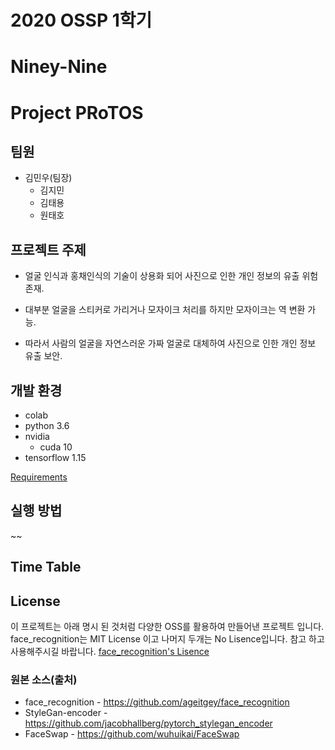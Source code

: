 # 2020 OSSP 1학기

# Niney-Nine

# Project PRoTOS

## 팀원

* 김민우(팀장)
  * 김지민
  * 김태용
  * 원태호

## 프로젝트 주제
- 얼굴 인식과 홍채인식의 기술이 상용화 되어 사진으로 인한 개인 정보의 유출 위험 존재.
- 대부분 얼굴을 스티커로 가리거나 모자이크 처리를 하지만 모자이크는 역 변환 가능.

- 따라서 사람의 얼굴을 자연스러운 가짜 얼굴로 대체하여 사진으로 인한 개인 정보 유출 보안.


## 개발 환경
- colab
- python 3.6
- nvidia
    - cuda 10
- tensorflow 1.15

[Requirements](https://github.com/CSID-DGU/2020-1-OSSP1-ninetynine-2/blob/master/requirements.txt)


## 실행 방법
~~



## Time Table

## License
이 프로젝트는 아래 명시 된 것처럼 다양한 OSS를 활용하여 만들어낸 프로젝트 입니다. 
face_recognition는 MIT License 이고 나머지 두개는 No Lisence입니다. 
참고 하고 사용해주시길 바랍니다.
[face_recognition's Lisence](https://https://github.com/ageitgey/face_recognition/blob/master/LICENSE)

### 원본 소스(출처)
- face_recognition - <https://github.com/ageitgey/face_recognition>
- StyleGan-encoder - <https://github.com/jacobhallberg/pytorch_stylegan_encoder>
- FaceSwap - <https://github.com/wuhuikai/FaceSwap>


